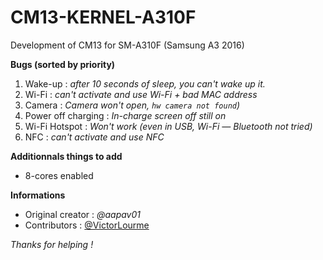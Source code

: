 # CM13-KERNEL-A310F
Development of CM13 for SM-A310F (Samsung A3 2016)

**Bugs (sorted by priority)**
1. Wake-up : _after 10 seconds of sleep, you can't wake up it._
2. Wi-Fi : _can't activate and use Wi-Fi + bad MAC address_
3. Camera : _Camera won't open, `hw camera not found`)_
4. Power off charging : _In-charge screen off still on_
5. Wi-Fi Hotspot : _Won't work (even in USB, Wi-Fi &mdash; Bluetooth not tried)_
6. NFC : _can't activate and use NFC_

**Additionnals things to add**
- 8-cores enabled

**Informations**
- Original creator : _@aapav01_
- Contributors : <a href="https://github.com/VictorLourme/">@VictorLourme</a> 

_Thanks for helping !_
